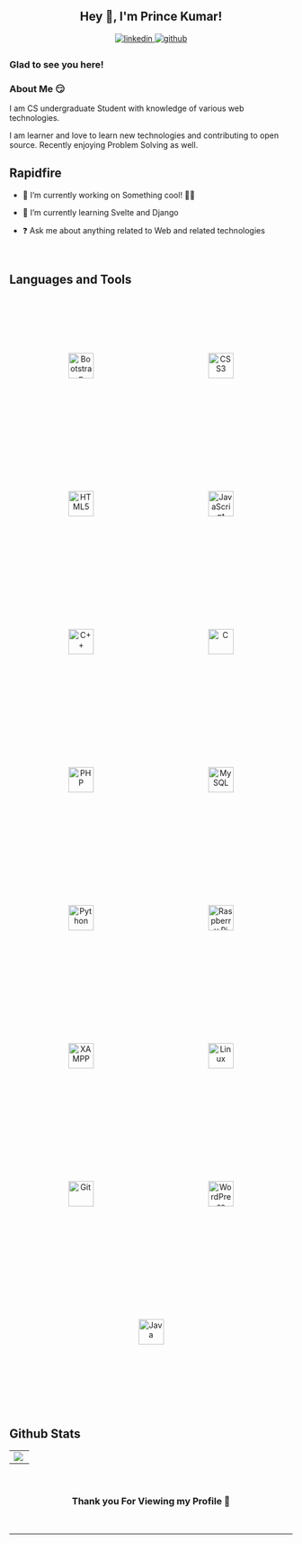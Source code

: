 ## <div align="center">Hey 👋, I'm Prince Kumar!</div>  
  

<div align="center">
<a href="https://linkedin.com/in/kprince99" target="_blank">
<img src=https://img.shields.io/badge/linkedin-%231E77B5.svg?&style=for-the-badge&logo=linkedin&logoColor=white alt=linkedin style="margin-bottom: 5px;" />
</a>
<a href="https://github.com/kprince99" target="_blank">
<img src=https://img.shields.io/badge/github-%2324292e.svg?&style=for-the-badge&logo=github&logoColor=white alt=github style="margin-bottom: 5px;" />
</a>  
</div>  
  



### Glad to see you here!  
### About Me 😏  
  

I am CS undergraduate Student with knowledge of various web technologies.

I am learner and love to learn new technologies and contributing to open source. Recently enjoying Problem Solving as well.


## Rapidfire  
- 🔭 I’m currently working on Something cool! 🕵️‍♂️  
  

- 🌱 I’m currently learning Svelte and Django   
  

- ❓ Ask me about anything related to Web and related technologies  
  

<br/>  


## Languages and Tools  
<div align="center">  
<img style="margin: 100px" src="https://profilinator.rishav.dev/skills-assets/bootstrap-plain.svg" alt="Bootstrap" height="45" />      
<img style="margin: 100px" src="https://profilinator.rishav.dev/skills-assets/css3-original-wordmark.svg" alt="CSS3" height="45" />      
<img style="margin: 100px" src="https://profilinator.rishav.dev/skills-assets/html5-original-wordmark.svg" alt="HTML5" height="45" />    
<img style="margin: 100px" src="https://profilinator.rishav.dev/skills-assets/javascript-original.svg" alt="JavaScript" height="45" />  
<img style="margin: 100px" src="https://profilinator.rishav.dev/skills-assets/cplusplus-original.svg" alt="C++" height="45" />  
<img style="margin: 100px" src="https://profilinator.rishav.dev/skills-assets/c-original.svg" alt="C" height="45" />  
<img style="margin: 100px" src="https://profilinator.rishav.dev/skills-assets/php-original.svg" alt="PHP" height="45" />  
<img style="margin: 100px" src="https://profilinator.rishav.dev/skills-assets/mysql-original-wordmark.svg" alt="MySQL" height="45" />  
<img style="margin: 100px" src="https://profilinator.rishav.dev/skills-assets/python-original.svg" alt="Python" height="45" />  
<img style="margin: 100px" src="https://profilinator.rishav.dev/skills-assets/raspberrypi.png" alt="Raspberry Pi" height="45" />  
<img style="margin: 100px" src="https://profilinator.rishav.dev/skills-assets/xampp.png" alt="XAMPP" height="45" />  
<img style="margin: 100px" src="https://profilinator.rishav.dev/skills-assets/linux-original.svg" alt="Linux" height="45" />  
<img style="margin: 100px" src="https://profilinator.rishav.dev/skills-assets/git-scm-icon.svg" alt="Git" height="45" />  
<img style="margin: 100px" src="https://profilinator.rishav.dev/skills-assets/wordpress.png" alt="WordPress" height="45" />  
<img style="margin: 100px" src="https://profilinator.rishav.dev/skills-assets/java-original-wordmark.svg" alt="Java" height="45" />  
</div>  

<br/>  


## Github Stats  
<table><tr><td valign="top" width="100%">

<img src="https://github-readme-stats.vercel.app/api/top-langs/?username=kprince99&hide_border=true&layout=compact" align="left" />




</td></tr></table>  

<br/>  

### <div align="center">Thank you For Viewing my Profile 🙏</div>  

<br />

----
